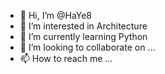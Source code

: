 - 👋 Hi, I’m @HaYe8
- 👀 I’m interested in Architecture
- 🌱 I’m currently learning Python
- 💞️ I’m looking to collaborate on ...
- 📫 How to reach me ...

<!---
HaYe8/HaYe8 is a ✨ special ✨ repository because its `README.md` (this file) appears on your GitHub profile.
You can click the Preview link to take a look at your changes.
--->
